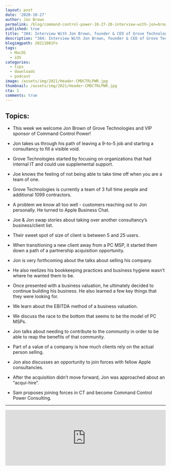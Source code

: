 ```yaml
---
layout: post
date: '2020-10-27'
author: Jon Brown
permalink: /blog/command-control-power-10-27-20-interview-with-jon=brown-ceo-grove-technologies/
published: true
title: "384: Interview With Jon Brown, founder & CEO of Grove Technologies"
description: "384: Interview With Jon Brown, founder & CEO of Grove Technologies"
blogimgpath: 20211001Fo
tags:
  - MacOS
  - iOS
categories:
  - tips
  - downloads
  - podcast
image: /assets/img/2021/Header-CMDCTRLPWR.jpg
thumbnail: /assets/img/2021/Header-CMDCTRLPWR.jpg
cta: 1
comments: true
---
```

## Topics:

- This week we welcome Jon Brown of Grove Technologies and VIP sponsor of Command Control Power!

- Jon takes us through his path of leaving a 9-to-5 job and starting a consultancy to fill a visible void.

- Grove Technologies started by focusing on organizations that had internal IT and could use supplemental support.

- Joe knows the feeling of not being able to take time off when you are a team of one.

- Grove Technologies is currently a team of 3 full time people and additional 1099 contractors.

- A problem we know all too well - customers reaching out to Jon personally. He turned to Apple Business Chat.

- Joe & Jon swap stories about taking over another consultancy’s business/client list.

- Their sweet spot of size of client is between 5 and 25 users.

- When transitioning a new client away from a PC MSP, it started them down a path of a partnership acquisition opportunity.

- Jon is very forthcoming about the talks about selling his company.

- He also reelizes his bookkeeping practices and business hygiene wasn’t where he wanted them to be.

- Once presented with a business valuation, he ultimately decided to continue building his business. He also learned a few key things that they were looking for.

- We learn about the EBITDA method of a business valuation.

- We discuss the race to the bottom that seems to be the model of PC MSPs. 

- Jon talks about needing to contribute to the community in order to be able to reap the benefits of that community. 

- Part of a value of a company is how much clients rely on the actual person selling. 

- Jon also discusses an opportunity to join forces with fellow Apple consultancies. 

- After the acquisition didn’t move forward, Jon was approached about an “acqui-hire”. 

- Sam proposes joining forces in CT and become Command Control Power Consulting. 

<hr>

<iframe allow="autoplay *; encrypted-media *; fullscreen *" frameborder="0" height="175" style="width:100%;max-width:660px;overflow:hidden;background:transparent;" sandbox="allow-forms allow-popups allow-same-origin allow-scripts allow-storage-access-by-user-activation allow-top-navigation-by-user-activation" src="https://embed.podcasts.apple.com/us/podcast/interview-with-jon-brown-founder-ceo-of-grove-technologies/id668387622?i=1000496234701"></iframe>